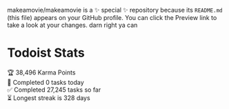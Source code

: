makeamovie/makeamovie is a ✨ special ✨ repository because its `README.md` (this file) appears on your GitHub profile.
You can click the Preview link to take a look at your changes. darn right ya can

# Todoist Stats

<!-- TODO-IST:START -->
🏆  38,496 Karma Points           
🌸  Completed 0 tasks today           
✅  Completed 27,245 tasks so far           
⏳  Longest streak is 328 days
<!-- TODO-IST:END -->